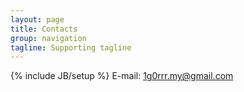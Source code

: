 ```yaml
---
layout: page
title: Contacts
group: navigation
tagline: Supporting tagline
---
```

{% include JB/setup %}
E-mail: [1g0rrr.my@gmail.com](mailto:1g0rrr.my@gmail.com)